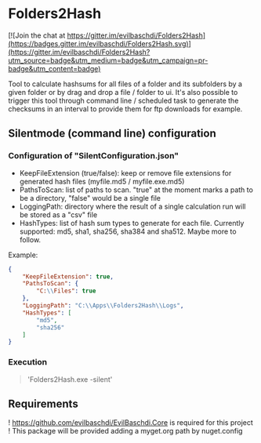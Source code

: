 # Folders2Hash

[![Join the chat at https://gitter.im/evilbaschdi/Folders2Hash](https://badges.gitter.im/evilbaschdi/Folders2Hash.svg)](https://gitter.im/evilbaschdi/Folders2Hash?utm_source=badge&utm_medium=badge&utm_campaign=pr-badge&utm_content=badge)

Tool to calculate hashsums for all files of a folder and its subfolders by a given folder or by drag and drop a file / folder to ui.
It's also possible to trigger this tool through command line / scheduled task to generate the checksums in an interval to provide them for ftp downloads for example.

## Silentmode (command line) configuration ##

### Configuration of "SilentConfiguration.json"

- KeepFileExtension (true/false): keep or remove file extensions for generated hash files (myfile.md5 / myfile.exe.md5)
- PathsToScan: list of paths to scan. "true" at the moment marks a path to be a directory, "false" would be a single file
- LoggingPath: directory where the result of a single calculation run will be stored as a "csv" file
- HashTypes: list of hash sum types to generate for each file. Currently supported: md5, sha1, sha256, sha384 and sha512. Maybe more to follow.

Example:
```json
{
    "KeepFileExtension": true,
    "PathsToScan": {
        "C:\\Files": true    
    },
    "LoggingPath": "C:\\Apps\\Folders2Hash\\Logs",
    "HashTypes": [
        "md5",
        "sha256"
    ]
}
```

### Execution
> 'Folders2Hash.exe -silent'

## Requirements ##

! https://github.com/evilbaschdi/EvilBaschdi.Core is required for this project !
This package will be provided adding a myget.org path by nuget.config